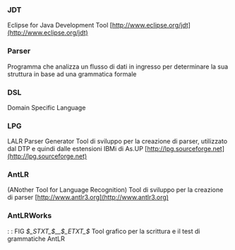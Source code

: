 ### **JDT**

Eclipse for Java Development Tool
[http://www.eclipse.org/jdt](http://www.eclipse.org/jdt)

### **Parser**

Programma che analizza un flusso di dati in ingresso per determinare la sua struttura in base ad una grammatica formale

### **DSL**

Domain Specific Language

### **LPG**

LALR Parser Generator
Tool di sviluppo per la creazione di parser, utilizzato dal DTP e quindi dalle estensioni IBMi di As.UP
[http://lpg.sourceforge.net](http://lpg.sourceforge.net)

### **AntLR**

(ANother Tool for Language Recognition)  Tool di sviluppo per la creazione di parser
[http://www.antlr3.org](http://www.antlr3.org)

### **AntLRWorks**

 :  : FIG _$_STXT_$__$_ETXT_$_
Tool grafico per la scrittura e il test di grammatiche AntLR
